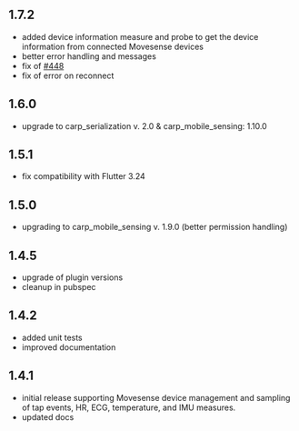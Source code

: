 ## 1.7.2

* added device information measure and probe to get the device information from connected Movesense devices
* better error handling and messages
* fix of [#448](https://github.com/cph-cachet/carp.sensing-flutter/issues/448)
* fix of error on reconnect

## 1.6.0

* upgrade to carp_serialization v. 2.0 & carp_mobile_sensing: 1.10.0

## 1.5.1

* fix compatibility with Flutter 3.24

## 1.5.0

* upgrading to carp_mobile_sensing v. 1.9.0 (better permission handling)

## 1.4.5

* upgrade of plugin versions
* cleanup in pubspec

## 1.4.2

* added unit tests
* improved documentation

## 1.4.1

* initial release supporting Movesense device management and sampling of tap events, HR, ECG, temperature, and IMU measures.
* updated docs
